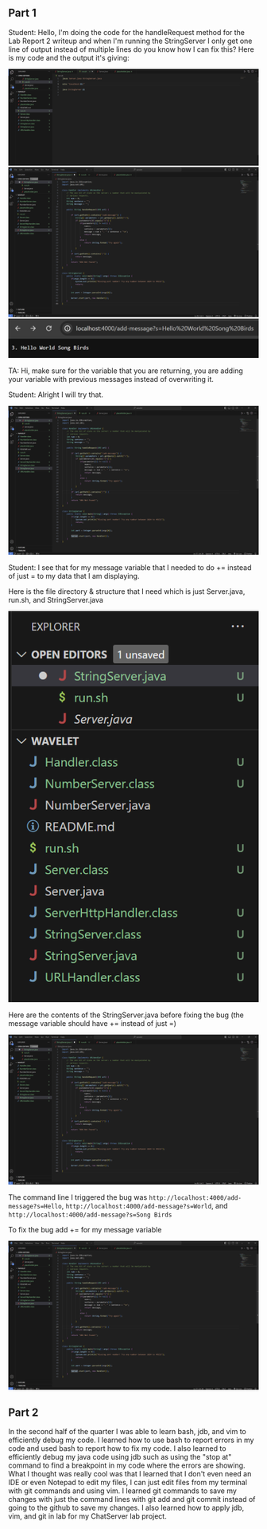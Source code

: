 ## Part 1

Student: Hello, I'm doing the code for the handleRequest method for the Lab Report 2 writeup and when I'm running the StringServer I only get one line of output instead of multiple lines do you know how I can fix this? Here is my code and the output it's giving:

![Image](1lab.png)
![Image](3lab.png)
![Image](4lab.png)

TA: Hi, make sure for the variable that you are returning, you are adding your variable with previous messages instead of overwriting it.

Student: Alright I will try that.

![Image](2lab.png)

Student: I see that for my message variable that I needed to do += instead of just = to my data that I am displaying.

Here is the file directory & structure that I need which is just Server.java, run.sh, and StringServer.java

![Image](5lab.png)

Here are the contents of the StringServer.java before fixing the bug (the message variable should have += instead of just =)

![Image](3lab.png)

The command line I triggered the bug was `http://localhost:4000/add-message?s=Hello`, `http://localhost:4000/add-message?s=World`, and `http://localhost:4000/add-message?s=Song Birds` 

To fix the bug add += for my message variable

![Image](2lab.png)

## Part 2

In the second half of the quarter I was able to learn bash, jdb, and vim to efficiently debug my code.
I learned how to use bash to report errors in my code and used bash to report how to fix my code.
I also learned to efficiently debug my java code using jdb such as using the "stop at" command to find a breakpoint in my code where the errors are showing. 
What I thought was really cool was that I learned that I don't even need an IDE or even Notepad to edit my files, 
I can just edit files from my terminal with git commands and using vim.
I learned git commands to save my changes with just the command lines with git add and git commit instead of going to the github to save my changes.
I also learned how to apply jdb, vim, and git in lab for my ChatServer lab project.
